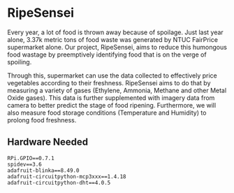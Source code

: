 # RipeSensei

Every year, a lot of food is thrown away because of spoilage. Just last year alone, 3.37k metric tons of food waste was generated by NTUC FairPrice supermarket alone. Our project, RipeSensei, aims to reduce this humongous food wastage by preemptively identifying food that is on the verge of spoiling.

Through this, supermarket can use the data collected to effectively price vegetables according to their freshness. RipeSensei aims to do that by measuring a variety of gases (Ethylene, Ammonia, Methane and other Metal Oxide gases). This data is further supplemented with imagery data from camera to better predict the stage of food ripening. Furthermore, we will also measure food storage conditions (Temperature and Humidity) to prolong food freshness.

## Hardware Needed


```{python}
RPi.GPIO==0.7.1
spidev==3.6
adafruit-blinka==8.49.0
adafruit-circuitpython-mcp3xxx==1.4.18
adafruit-circuitpython-dht==4.0.5
```

